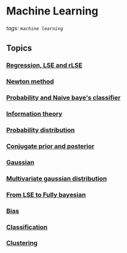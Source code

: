 # Machine Learning

###### tags: `machine learning`

Topics
---

### [**Regression, LSE and rLSE**](https://hackmd.io/c/HynVYxdBN/https%3A%2F%2Fhackmd.io%2Fs%2FByncI6LuQ%23)

### [**Newton method**](https://hackmd.io/c/HynVYxdBN/https%3A%2F%2Fhackmd.io%2Fs%2FB1_Bzdi5Q%23)

### [**Probability and Naive baye's classifier**](https://hackmd.io/c/HynVYxdBN/https%3A%2F%2Fhackmd.io%2Fs%2FryLjCisqX%23)

### [**Information theory**](https://hackmd.io/c/HynVYxdBN/https%3A%2F%2Fhackmd.io%2Fs%2FH1pe8pJoX%23)

### [**Probability distribution**](https://hackmd.io/c/HynVYxdBN/https%3A%2F%2Fhackmd.io%2Fs%2FHJK1ng3cQ%23)

### [**Conjugate prior and posterior**](https://hackmd.io/c/HynVYxdBN/https%3A%2F%2Fhackmd.io%2Fs%2FHkBXOG_BV%23)

### [**Gaussian**](https://hackmd.io/c/HynVYxdBN/https%3A%2F%2Fhackmd.io%2Fs%2FSkxpdXWsm%23)

### [**Multivariate gaussian distribution**](https://hackmd.io/c/HynVYxdBN/https%3A%2F%2Fhackmd.io%2Fs%2Fry1YKGBj7%23)

### [**From LSE to Fully bayesian**](https://hackmd.io/c/HynVYxdBN/https%3A%2F%2Fhackmd.io%2Fs%2FSyJme88iQ%23)

### [**Bias**](https://hackmd.io/c/HynVYxdBN/https%3A%2F%2Fhackmd.io%2Fs%2FSJE6RBSpX%23)

### [**Classification**](https://hackmd.io/c/HynVYxdBN/https%3A%2F%2Fhackmd.io%2Fs%2FSJT7ADraX%23)

### [**Clustering**](https://hackmd.io/c/HynVYxdBN/https%3A%2F%2Fhackmd.io%2Fs%2FSkwOVsrpX%23)
